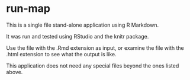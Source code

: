 # run-map

This is a single file stand-alone application using R Markdown.

It was run and tested using RStudio and the knitr package.

Use the file with the .Rmd extension as input, or examine the
file with the .html extension to see what the output is like.

This application does not need any special files beyond the
ones listed above.
